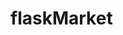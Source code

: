 # flaskMarket

<!--
create a virtual environment [python3 -m venv venv]
activate virtual environment in server with [source venv/scripts/activate]
run server [python3 server.py]
run client [npm start]

NPM PACKAGES
[create-react-app] = frontend web app library.
[axios] =

PIP PACKAGES
[pip install flask] = backend web app framework.
[pip install -U flask-cors] =
 -->
